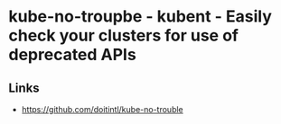 # kube-no-troupbe - kubent - Easily check your clusters for use of deprecated APIs

## Links
- https://github.com/doitintl/kube-no-trouble
